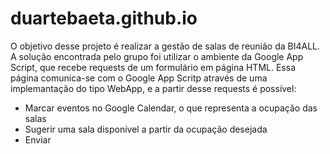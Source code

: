 # duartebaeta.github.io

O objetivo desse projeto é realizar a gestão de salas de reunião da BI4ALL.
A solução encontrada pelo grupo foi utilizar o ambiente da Google App Script, que recebe requests de um formulário em página HTML.
Essa página comunica-se com o Google App Scritp através de uma implemantação do tipo WebApp, e a partir desse requests é possível:
  - Marcar eventos no Google Calendar, o que representa a ocupação das salas
  - Sugerir uma sala disponível a partir da ocupação desejada
  - Enviar 
